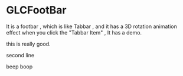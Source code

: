 GLCFootBar
==========

It is a footbar , which is like Tabbar , and it has a 3D rotation animation effect when you click the "Tabbar Item" , It has a demo.

this is really good.

second line

beep boop
